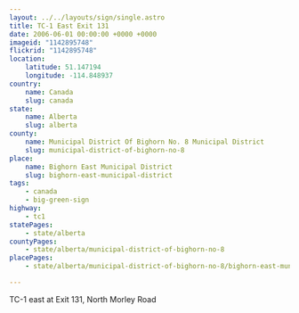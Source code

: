 ```yaml
---
layout: ../../layouts/sign/single.astro
title: TC-1 East Exit 131
date: 2006-06-01 00:00:00 +0000 +0000
imageid: "1142895748"
flickrid: "1142895748"
location:
    latitude: 51.147194
    longitude: -114.848937
country:
    name: Canada
    slug: canada
state:
    name: Alberta
    slug: alberta
county:
    name: Municipal District Of Bighorn No. 8 Municipal District
    slug: municipal-district-of-bighorn-no-8
place:
    name: Bighorn East Municipal District
    slug: bighorn-east-municipal-district
tags:
    - canada
    - big-green-sign
highway:
    - tc1
statePages:
    - state/alberta
countyPages:
    - state/alberta/municipal-district-of-bighorn-no-8
placePages:
    - state/alberta/municipal-district-of-bighorn-no-8/bighorn-east-municipal-district

---
```

TC-1 east at Exit 131, North Morley Road